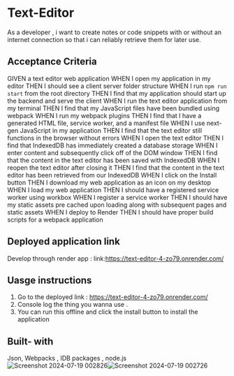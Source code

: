 # Text-Editor
As a developer , i want to create notes or code snippets with or without an internet connection so that i can reliably retrieve them for later use.
## Acceptance Criteria 
GIVEN a text editor web application
WHEN I open my application in my editor
THEN I should see a client server folder structure
WHEN I run `npm run start` from the root directory
THEN I find that my application should start up the backend and serve the client
WHEN I run the text editor application from my terminal
THEN I find that my JavaScript files have been bundled using webpack
WHEN I run my webpack plugins
THEN I find that I have a generated HTML file, service worker, and a manifest file
WHEN I use next-gen JavaScript in my application
THEN I find that the text editor still functions in the browser without errors
WHEN I open the text editor
THEN I find that IndexedDB has immediately created a database storage
WHEN I enter content and subsequently click off of the DOM window
THEN I find that the content in the text editor has been saved with IndexedDB
WHEN I reopen the text editor after closing it
THEN I find that the content in the text editor has been retrieved from our IndexedDB
WHEN I click on the Install button
THEN I download my web application as an icon on my desktop
WHEN I load my web application
THEN I should have a registered service worker using workbox
WHEN I register a service worker
THEN I should have my static assets pre cached upon loading along with subsequent pages and static assets
WHEN I deploy to Render
THEN I should have proper build scripts for a webpack application
## Deployed application link
Develop through render app : link:https://text-editor-4-zo79.onrender.com/
## Uasge instructions 
1. Go to the deployed link : https://text-editor-4-zo79.onrender.com/
2. Console log the thing you wanna use .
3. You can run this offline and click the install button to install the application

## Built- with
Json, Webpacks , IDB packages , node.js
![Screenshot 2024-07-19 002826](https://github.com/user-attachments/assets/e84ce29a-129b-4288-8c94-b845657c330f)![Screenshot 2024-07-19 002726](https://github.com/user-attachments/assets/df18ae0b-c6bc-4509-9f38-0fb7db3b1423)

